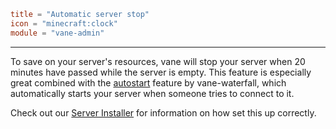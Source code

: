 ```toml
title = "Automatic server stop"
icon = "minecraft:clock"
module = "vane-admin"
```
---
To save on your server's resources, vane will stop your server when 20 minutes have passed
while the server is empty.
This feature is especially great combined with the [autostart](#feature-vane-waterfall--autostart) feature by vane-waterfall,
which automatically starts your server when someone tries to connect to it.

Check out our [Server Installer](https://oddlama.github.io/minecraft-server) for information on how set this up correctly.
